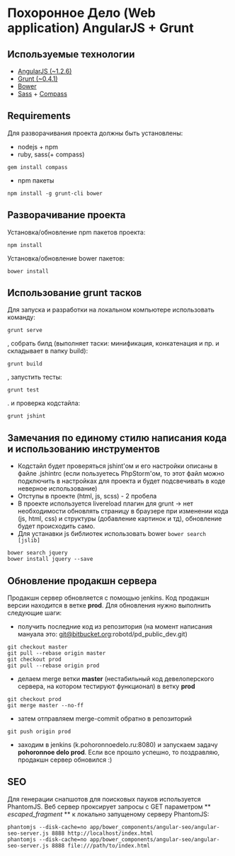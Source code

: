 # Похоронное Дело (Web application) AngularJS + Grunt

## Используемые технологии

* [AngularJS (~1.2.6)](http://angularjs.org)
* [Grunt (~0.4.1)](http://gruntjs.com)
* [Bower](http://bower.io/)
* [Sass](http://sass-lang.com/) + [Compass](http://compass-style.org/)

## Requirements

Для разворачивания проекта должны быть установлены:

* nodejs + npm
* ruby, sass(+ compass)
```
gem install compass
```
* npm пакеты
```
npm install -g grunt-cli bower
```

## Разворачивание проекта

Установка/обновление npm пакетов проекта:
```
npm install
```

Установка/обновление bower пакетов:
```
bower install
```

## Использование grunt тасков

Для запуска и разработки на локальном компьютере использовать команду:
```
grunt serve
```

, собрать билд (выполняет таски: минификация, конкатенация и пр. и складывает в папку build):
```
grunt build
```

, запустить тесты:
```
grunt test
```

. и проверка кодстайла:
```
grunt jshint
```

## Замечания по единому стилю написания кода и использованию инструментов

* Кодстайл будет проверяться jshint'ом и его настройки описаны в файле .jshintrc (если пользуетесь PhpStorm'ом, то этот файл
 можно подключить в настройках для проекта и будет подсвечивать в коде неверное использование)
* Отступы в проекте (html, js, scss) - 2 пробела
* В проекте используется livereload плагин для grunt -> нет необходимости обновлять страницу в браузере при изменении
кода (js, html, css) и структуры (добавление картинок и тд), обновление будет происходить само.
* Для устанавки js библиотек использовать bower `bower search [jslib]`
```
bower search jquery
bower install jquery --save
```

## Обновление продакшн сервера

Продакшн сервер обновляется с помощью jenkins. Код продакшн версии находится в ветке **prod**.
Для обновления нужно выполнить следующие шаги:

* получить последние код из репозитория (на момент написания мануала это: git@bitbucket.org:robotd/pd_public_dev.git)
```
git checkout master
git pull --rebase origin master
git checkout prod
git pull --rebase origin prod
```
* делаем merge ветки **master** (нестабильный код девелоперского сервера, на котором тестируют функционал) в ветку **prod**
```
git checkout prod
git merge master --no-ff
```
* затем отправляем merge-commit обратно в репозиторий
```
git push origin prod
```
* заходим в jenkins (k.pohoronnoedelo.ru:8080) и запускаем задачу **pohoronnoe delo prod**. Если все прошло успешно, то
поздравляю, продакшн сервер обновился :)

## SEO

Для генерации снапшотов для поисковых пауков используется PhantomJS.
Веб сервер проксирует запросы с GET параметром ** _escaped_fragment_ ** к локально запущеному серверу PhantomJS:
```
phantomjs --disk-cache=no app/bower_components/angular-seo/angular-seo-server.js 8888 http://localhost/index.html
phantomjs --disk-cache=no app/bower_components/angular-seo/angular-seo-server.js 8888 file:///path/to/index.html
```